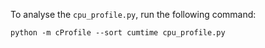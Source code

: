 To analyse the `cpu_profile.py`, run the following command:

```commandline
python -m cProfile --sort cumtime cpu_profile.py
```

